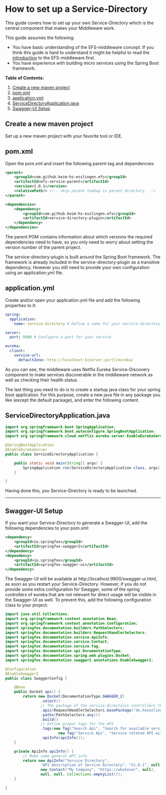 # How to set up a Service-Directory

This guide covers how to set up your own Service-Directory which is the central component that makes your Middleware work.

This guide assumes the following:

- You have basic understanding of the EFS-middleware concept. If you think this guide is hard to understand it might be helpful to read the [introduction](./middleware-concept-introduction.md) to the EFS-middleware first.
- You have experience with building micro services using the Spring Boot framework.

**Table of Contents:**
1. [Create a new maven project](#create-a-new-maven-project)
1. [pom.xml](#pomxml)
1. [application.yml](#applicationyml)
1. [ServiceDirectoryApplication.java](#servicedirectoryapplicationjava)
1. [Swagger-UI Setup](#Swagger-UI-Setup)




## Create a new maven project

Set up a new maven project with your favorite tool or IDE.

## pom.xml

Open the pom.xml and insert the following parent-tag and dependencies:

```xml
<parent>
    <groupId>com.github.keim-hs-esslingen.efs</groupId>
    <artifactId>efs-service-parent</artifactId>
    <version>1.0.1</version>
    <relativePath/> <!-- skip parent lookup in parent directory. -->
</parent>

<dependencies>
    <dependency>
        <groupId>com.github.keim-hs-esslingen.efs</groupId>
        <artifactId>service-directory-plugin</artifactId>
    </dependency>
</dependencies>
```
The parent POM contains information about which versions the required dependencies need to have, so you only need to worry about setting the version number of the parent project.

The service-directory-plugin is built around the Spring Boot framework. The framework is already included in the service-directory-plugin as a transitive dependency. However you still need to provide your own configuration using an application.yml file.

## application.yml

Create and/or open your application.yml file and add the following properties to it:

```yml
spring:
  application:
    name: service-directory # Define a name for your service-directory

server:
  port: 9900 # Configure a port for your service

eureka:
  client:
    service-url:
      defaultZone: http://localhost:${server.port}/eureka/
```

As you can see, the middleware uses Netflix Eureka Service-Discovery component to make services discoverable in the middleware network as well as checking their health status.

The last thing you need to do is to create a startup java class for your spring boot application. For this purpose, create a new java file in any package you like (except the default package), and enter the following content.

## ServiceDirectoryApplication.java

```java
import org.springframework.boot.SpringApplication;
import org.springframework.boot.autoconfigure.SpringBootApplication;
import org.springframework.cloud.netflix.eureka.server.EnableEurekaServer;

@SpringBootApplication
@EnableEurekaServer
public class ServiceDirectoryApplication {

    public static void main(String[] args) {
        SpringApplication.run(ServiceDirectoryApplication.class, args);
    }

}
```

Having done this, you Service-Directory is ready to be launched.

---

## Swagger-UI Setup

If you want your Service-Directory to generate a Swagger-UI, add the following dependencies to your pom.xml:

```xml
<dependency>
    <groupId>io.springfox</groupId>
    <artifactId>springfox-swagger2</artifactId>
</dependency>
<dependency>
    <groupId>io.springfox</groupId>
    <artifactId>springfox-swagger-ui</artifactId>
</dependency>
```

The Swagger-UI will be available at http://localhost:9900/swagger-ui.html, as soon as you restart your Service-Directory.
However, if you do not provide some extra configuration for Swagger, some of the spring controllers of eureka that are not relevant for direct usage will be visible in the Swagger-UI as well. To prevent this, add the following configuration class to your project:

```java
import java.util.Collections;
import org.springframework.context.annotation.Bean;
import org.springframework.context.annotation.Configuration;
import springfox.documentation.builders.PathSelectors;
import springfox.documentation.builders.RequestHandlerSelectors;
import springfox.documentation.service.ApiInfo;
import springfox.documentation.service.Contact;
import springfox.documentation.service.Tag;
import springfox.documentation.spi.DocumentationType;
import springfox.documentation.spring.web.plugins.Docket;
import springfox.documentation.swagger2.annotations.EnableSwagger2;

@Configuration
@EnableSwagger2
public class SwaggerConfig {

    @Bean
    public Docket api() {
        return new Docket(DocumentationType.SWAGGER_2)
                .select()
                // The package of the service-directorys controllers that provide the REST-APIs
                .apis(RequestHandlerSelectors.basePackage("de.hsesslingen.keim.efs.servicedirectory.controller"))
                .paths(PathSelectors.any())
                .build()
                // Define proper tags for the API
                .tags(new Tag("Search Api", "Search for available services using filter criteria"),
                        new Tag("Service Api", "Service related API with CRUD functionalities"))
                .apiInfo(apiInfo());
    }

    private ApiInfo apiInfo() {
        // Make some general API info
        return new ApiInfo("Service Directory",
                "API description of Service Directory", "V1.0.1", null,
                new Contact("My Company", "https://whatever", null),
                null, null, Collections.emptyList());
    }

}
```